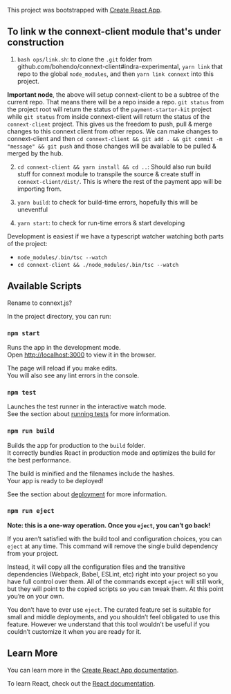 This project was bootstrapped with [Create React App](https://github.com/facebook/create-react-app).

## To link w the connext-client module that's under construction

 1. `bash ops/link.sh`: to clone the `.git` folder from github.com/bohendo/connext-client#indra-experimental, `yarn link` that repo to the global `node_modules`, and then `yarn link connext` into this project. 

**Important node**, the above will setup connext-client to be a subtree of the current repo. That means there will be a repo inside a repo. `git status` from the project root will return the status of the `payment-starter-kit` project while `git status` from inside connext-client will return the status of the `connext-client` project. This gives us the freedom to push, pull & merge changes to this connext client from other repos. We can make changes to connext-client and then `cd connext-client && git add . && git commit -m "message" && git push` and those changes will be available to be pulled & merged by the hub.

 2. `cd connext-client && yarn install && cd ..`: Should also run build stuff for connext module to transpile the source & create stuff in `connext-client/dist/`. This is where the rest of the payment app will be importing from.

 3. `yarn build`: to check for build-time errors, hopefully this will be uneventful

 4. `yarn start`: to check for run-time errors & start developing

Development is easiest if we have a typescript watcher watching both parts of the project:

 - `node_modules/.bin/tsc --watch`
 - `cd connext-client && ./node_modules/.bin/tsc --watch`

## Available Scripts

Rename to connext.js?

In the project directory, you can run:

### `npm start`

Runs the app in the development mode.<br>
Open [http://localhost:3000](http://localhost:3000) to view it in the browser.

The page will reload if you make edits.<br>
You will also see any lint errors in the console.

### `npm test`

Launches the test runner in the interactive watch mode.<br>
See the section about [running tests](https://facebook.github.io/create-react-app/docs/running-tests) for more information.

### `npm run build`

Builds the app for production to the `build` folder.<br>
It correctly bundles React in production mode and optimizes the build for the best performance.

The build is minified and the filenames include the hashes.<br>
Your app is ready to be deployed!

See the section about [deployment](https://facebook.github.io/create-react-app/docs/deployment) for more information.

### `npm run eject`

**Note: this is a one-way operation. Once you `eject`, you can’t go back!**

If you aren’t satisfied with the build tool and configuration choices, you can `eject` at any time. This command will remove the single build dependency from your project.

Instead, it will copy all the configuration files and the transitive dependencies (Webpack, Babel, ESLint, etc) right into your project so you have full control over them. All of the commands except `eject` will still work, but they will point to the copied scripts so you can tweak them. At this point you’re on your own.

You don’t have to ever use `eject`. The curated feature set is suitable for small and middle deployments, and you shouldn’t feel obligated to use this feature. However we understand that this tool wouldn’t be useful if you couldn’t customize it when you are ready for it.

## Learn More

You can learn more in the [Create React App documentation](https://facebook.github.io/create-react-app/docs/getting-started).

To learn React, check out the [React documentation](https://reactjs.org/).
